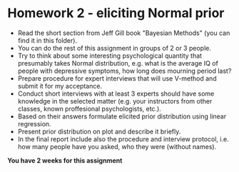 # Homework 2 - eliciting Normal prior

- Read the short section from Jeff Gill book "Bayesian Methods" (you can find it in this folder).
- You can do the rest of this assignment in groups of 2 or 3 people.
- Try to think about some interesting psychological quantity that presumably takes Normal distribution, e.g. what is the average IQ of people with depressive symptoms, how long does mourning period last?
- Prepare procedure for expert interviews that will use V-method and submit it for my acceptance.
- Conduct short interviews with at least 3 experts should have some knowledge in the selected matter (e.g. your instructors from other classes, known proffesional psychologists, etc.).
- Based on their answers formulate elicited prior distribution using linear regression.
- Present prior distribution on plot and describe it briefly.
- In the final report include also the procedure and interview protocol, i.e. how many people have you asked, who they were (without names).

**You have 2 weeks for this assignment**
